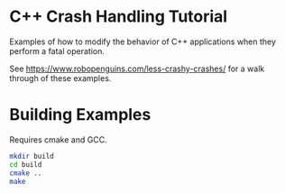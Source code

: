 # C++ Crash Handling Tutorial

Examples of how to modify the behavior of C++ applications when they perform a fatal operation.

See https://www.robopenguins.com/less-crashy-crashes/ for a walk through of these examples.

# Building Examples

Requires cmake and GCC.

```sh
mkdir build
cd build
cmake ..
make
```
